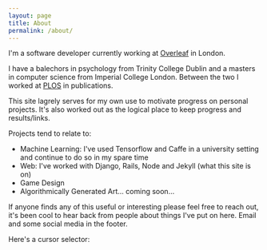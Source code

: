 ```yaml
---
layout: page
title: About
permalink: /about/
---
```


I'm a software developer currently working at [Overleaf](https://www.overleaf.com/) in London.

I have a balechors in psychology from Trinity College Dublin and a masters in computer science from Imperial College London. Between the two I worked at [PLOS](https://www.plos.org/) in publications.

This site lagrely serves for my own use to motivate progress on personal projects. It's also worked out as the logical place to keep progress and results/links.

Projects tend to relate to:

- Machine Learning: I've used Tensorflow and Caffe in a university setting and continue to do so in my spare time
- Web: I've worked with Django, Rails, Node and Jekyll (what this site is on)
- Game Design
- Algorithmically Generated Art... coming soon...

If anyone finds any of this useful or interesting please feel free to reach out, it's been cool to hear back from people about things I've put on here. Email and some social media in the footer.

Here's a cursor selector:
<div id="cursor-pick">
  <img id="cursor-img" src="">
</div>

<script
    src="https://code.jquery.com/jquery-3.2.1.min.js"
    integrity="sha256-hwg4gsxgFZhOsEEamdOYGBf13FyQuiTwlAQgxVSNgt4="
    crossorigin="anonymous">
</script>

<script>
 $("#cursor-pick").click(function(){
   curIndex++;
   if(curIndex === cursors.length){
     curIndex = 0;
   }
   updateCursor();
   setCookie("cursorIndex", curIndex, 5)
 });

 function populateSelector() {
   if(curIndex === 0 || curIndex == '0'){
     $('#cursor-img').attr("src","/assets/cursors/" + cursors[0]);
   }else{
     $('#cursor-img').attr("src","/assets/cursors/" + cursors[curIndex]);
   }
 }
 populateSelector();
</script>
